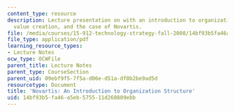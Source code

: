 ```yaml
---
content_type: resource
description: Lecture presentation on with an introduction to organization structure,
  value creation, and the case of Novartis.
file: /media/courses/15-912-technology-strategy-fall-2008/14bf93b5fa46a5eb575511d260809ebb_lec_05.pdf
file_type: application/pdf
learning_resource_types:
- Lecture Notes
ocw_type: OCWFile
parent_title: Lecture Notes
parent_type: CourseSection
parent_uid: 09ebf9f5-7f5a-d06e-d51a-df0b2be9ad5d
resourcetype: Document
title: 'Novartis: An Introduction to Organization Structure'
uid: 14bf93b5-fa46-a5eb-5755-11d260809ebb
---
```

